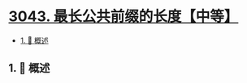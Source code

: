 # [3043. 最长公共前缀的长度【中等】](https://github.com/tnotesjs/TNotes.leetcode/tree/main/notes/3043.%20%E6%9C%80%E9%95%BF%E5%85%AC%E5%85%B1%E5%89%8D%E7%BC%80%E7%9A%84%E9%95%BF%E5%BA%A6%E3%80%90%E4%B8%AD%E7%AD%89%E3%80%91)

<!-- region:toc -->

- [1. 📝 概述](#1--概述)

<!-- endregion:toc -->

## 1. 📝 概述
